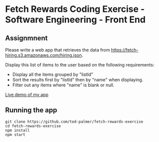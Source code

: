 # Fetch Rewards Coding Exercise - Software Engineering - Front End

## Assignmnent

Please write a web app that retrieves the data from https://fetch-hiring.s3.amazonaws.com/hiring.json.

Display this list of items to the user based on the following requirements:
* Display all the items grouped by "listId"
* Sort the results first by "listId" then by "name" when displaying.
* Filter out any items where "name" is blank or null.

[Live demo of my app](https://fetch-rewards-exercise.herokuapp.com/)

## Running the app
```
git clone https://github.com/ted-palmer/fetch-rewards-exercise
cd fetch-rewards-exercise
npm install
npm start
```
